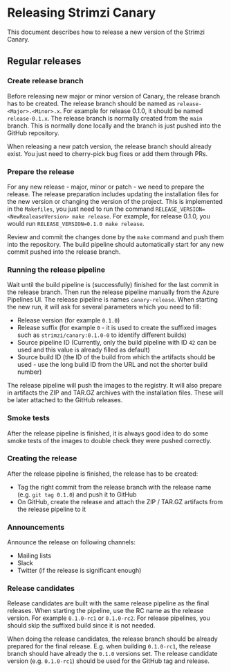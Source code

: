 # Releasing Strimzi Canary

This document describes how to release a new version of the Strimzi Canary.

## Regular releases

### Create release branch

Before releasing new major or minor version of Canary, the release branch has to be created.
The release branch should be named as `release-<Major>.<Minor>.x`.
For example for release 0.1.0, it should be named `release-0.1.x`.
The release branch is normally created from the `main` branch.
This is normally done locally and the branch is just pushed into the GitHub repository.

When releasing a new patch version, the release branch should already exist.
You just need to cherry-pick bug fixes or add them through PRs.

### Prepare the release

For any new release - major, minor or patch - we need to prepare the release.
The release preparation includes updating the installation files for the new version or changing the version of the project.
This is implemented in the `Makefiles`, you just need to run the command `RELEASE_VERSION=<NewRealeaseVersion> make release`.
For example, for release 0.1.0, you would run `RELEASE_VERSION=0.1.0 make release`.

Review and commit the changes done by the `make` command and push them into the repository.
The build pipeline should automatically start for any new commit pushed into the release branch.

### Running the release pipeline

Wait until the build pipeline is (successfully) finished for the last commit in the release branch.
Then run the release pipeline manually from the Azure Pipelines UI.
The release pipeline is names `canary-release`.
When starting the new run, it will ask for several parameters which you need to fill:

* Release version (for example `0.1.0`)
* Release suffix (for example `0` - it is used to create the suffixed images such as `strimzi/canary:0.1.0-0` to identify different builds)
* Source pipeline ID (Currently, only the build pipeline with ID `42` can be used and this value is already filled as default)
* Source build ID (the ID of the build from which the artifacts should be used - use the long build ID from the URL and not the shorter build number)

The release pipeline will push the images to the registry.
It will also prepare in artifacts the ZIP and TAR.GZ archives with the installation files.
These will be later attached to the GitHub releases.

### Smoke tests

After the release pipeline is finished, it is always good idea to do some smoke tests of the images to double check they were pushed correctly.

### Creating the release

After the release pipeline is finished, the release has to be created:

* Tag the right commit from the release branch with the release name (e.g. `git tag 0.1.0`) and push it to GitHub
* On GitHub, create the release and attach the ZIP / TAR.GZ artifacts from the release pipeline to it

### Announcements

Announce the release on following channels:

* Mailing lists
* Slack
* Twitter (if the release is significant enough)

### Release candidates

Release candidates are built with the same release pipeline as the final releases.
When starting the pipeline, use the RC name as the release version.
For example `0.1.0-rc1` or `0.1.0-rc2`.
For release pipelines, you should skip the suffixed build since it is not needed.

When doing the release candidates, the release branch should be already prepared for the final release.
E.g. when building `0.1.0-rc1`, the release branch should have already the `0.1.0` versions set.
The release candidate version (e.g. `0.1.0-rc1`) should be used for the GitHub tag and release.